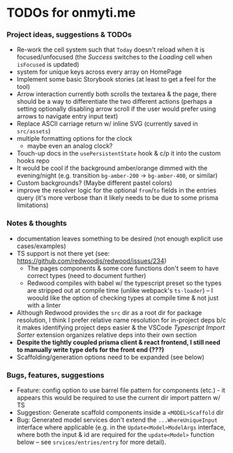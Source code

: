 # TODOs for onmyti.me

### Project ideas, suggestions & TODOs

- Re-work the cell system such that `Today` doesn't reload when it is focused/unfocused (the _Success_ switches to the _Loading_ cell when `isFocused` is updated)
- system for unique keys across every array on HomePage
- Implement some basic Storybook stories (at least to get a feel for the tool)
- Arrow interaction currently both scrolls the textarea & the page, there should be a way to differentiate the two different actions (perhaps a setting optionally disabling arrow scroll if the user would prefer using arrows to navigate entry input text)
- Replace ASCII carriage return w/ inline SVG (currently saved in `src/assets`)
- multiple formatting options for the clock
  - maybe even an analog clock?
- Touch-up docs in the `usePersistentState` hook & c/p it into the custom hooks repo
- It would be cool if the background amber/orange dimmed with the evening/night (e.g. transition `bg-amber-200` -> `bg-amber-400`, or similar)
- Custom backgrounds? (Maybe different pastel colors)
- improve the resolver logic for the optional `from`/`to` fields in the entries query (it's more verbose than it likely needs to be due to some prisma limitations)

### Notes & thoughts

- documentation leaves something to be desired (not enough explicit use cases/examples)
- TS support is not there yet (see: https://github.com/redwoodjs/redwood/issues/234)
  - The pages components & some core functions don't seem to have correct types (need to document further)
  - Redwood compiles with babel w/ the typescript preset so the types are stripped out at compile time (unlike webpack's `ts-loader`) – I woould like the option of checking types at compile time & not just with a linter
- Although Redwood provides the `src` dir as a root dir for package resolution, I think I prefer relative name resolution for in-project deps b/c it makes identifying project deps easier & the VSCode _Typescript Import Sorter_ extension organizes relative deps into their own section
- **Despite the tightly coupled prisma client & react frontend, I still need to manually write type defs for the front end (???)**
- Scaffolding/generation options need to be expanded (see below)

### Bugs, features, suggestions

- Feature: config option to use barrel file pattern for components (etc.) - it appears this would be required to use the current dir import pattern w/ TS
- Suggestion: Generate scaffold components inside a `<MODEL>Scaffold` dir
- Bug: Generated model services don't extend the `...WhereUniqueInput` interface where applicable (e.g. in the `Update<Model>ModelArgs` interface, where both the input & id are required for the `update<Model>` function below – see `srvices/entries/entry` for more detail).
